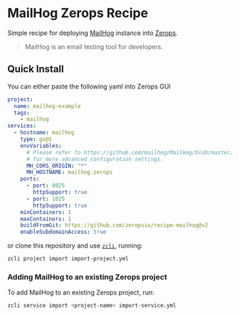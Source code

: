 # MailHog Zerops Recipe

Simple recipe for deploying [MailHog](https://github.com/mailhog/MailHog) instance into [Zerops](https://zerops.io).

> MailHog is an email testing tool for developers.

## Quick Install

You can either paste the following yaml into Zerops GUI 

```yaml
project:
  name: mailhog-example
  tags:
    - mailhog
services:
  - hostname: mailhog
    type: go@1
    envVariables:
      # Please refer to https://github.com/mailhog/MailHog/blob/master/docs/CONFIG.md
      # for more advanced configuration settings.
      MH_CORS_ORIGIN: "*"
      MH_HOSTNAME: mailhog.zerops
    ports:
      - port: 8025
        httpSupport: true
      - port: 1025
        httpSupport: true
    minContainers: 1
    maxContainers: 1
    buildFromGit: https://github.com/zeropsio/recipe-mailhog@v2
    enableSubdomainAccess: true
```

or clone this repository and use [`zcli`](https://github.com/zeropsio/zcli), running:

```bash
zcli project import import-project.yml 
```

### Adding MailHog to an existing Zerops project

To add MailHog to an existing Zerops project, run:

```bash
zcli service import <project-name> import-service.yml 
```
